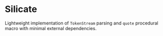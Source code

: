 # Silicate

Lightweight implementation of `TokenStream` parsing and `quote` procedural macro with minimal
external dependencies.
